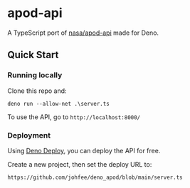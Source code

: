 # apod-api
A TypeScript port of [nasa/apod-api](https://github.com/nasa/apod-api) made for Deno.

## Quick Start

### Running locally

Clone this repo and:

```
deno run --allow-net .\server.ts
```

To use the API, go to `http://localhost:8000/`

### Deployment

Using [Deno Deploy](https://deno.com/deploy), you can deploy the API for free.

Create a new project, then set the deploy URL to:

```
https://github.com/johfee/deno_apod/blob/main/server.ts
``` 
